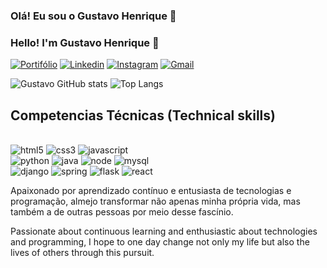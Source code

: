 ### Olá! Eu sou o Gustavo Henrique 👋
### Hello! I'm Gustavo Henrique 👋

[![Portifólio](https://img.shields.io/badge/website-000000?style=for-the-badge&logo=About.me&logoColor=white)](https://gustavohenriquet.github.io)
[![Linkedin](https://img.shields.io/badge/LinkedIn-0077B5?style=for-the-badge&logo=linkedin&logoColor=white)](https://www.linkedin.com/in/gustavo-henrique-tomaz-0a7a97242/)
[![Instagram](https://img.shields.io/badge/Instagram-E4405F?style=for-the-badge&logo=instagram&logoColor=white)](https://www.instagram.com/gsxtav/)
[![Gmail](https://img.shields.io/badge/Gmail-D14836?style=for-the-badge&logo=gmail&logoColor=white)](https://mail.google.com/mail/u/0/#inbox?compose=CllgCHrgmVbwBhFfQZKbJqpzGfNKstznnJJSClzLjdwgZrRHsxbHcqDmsqVBrNKRkQNjrblgNnq)

![Gustavo GitHub stats](https://github-readme-stats.vercel.app/api?username=gustavohenriqueT&show_icons=true&theme=radical)
![Top Langs](https://github-readme-stats.vercel.app/api/top-langs/?username=gustavohenriqueT&layout=compact)

## Competencias Técnicas (Technical skills)
<div style="display: inline_block"><br/>
  <img aling= "center "alt="html5" src="https://img.shields.io/badge/HTML5-E34F26?style=for-the-badge&logo=html5&logoColor=white"/>
  <img aling= "center "alt="css3" src="https://img.shields.io/badge/CSS3-1572B6?style=for-the-badge&logo=css3&logoColor=white"/>
  <img aling= "center "alt="javascript" src="https://img.shields.io/badge/JavaScript-F7DF1E?style=for-the-badge&logo=javascript&logoColor=black"/>
</div>
<div>
  <img aling= "center "alt="python" src="https://img.shields.io/badge/Python-14354C?style=for-the-badge&logo=python&logoColor=white"/>
  <img aling= "center "alt="java" src="https://img.shields.io/badge/Java-ED8B00?style=for-the-badge&logo=openjdk&logoColor=white"/>
  <img aling= "center "alt="node" src="https://img.shields.io/badge/Node.js-43853D?style=for-the-badge&logo=node.js&logoColor=white"/>
  <img aling= "center "alt="mysql" src="https://img.shields.io/badge/MySQL-00000F?style=for-the-badge&logo=mysql&logoColor=white"/>
</div>
<div>
  <img aling= "center "alt="django" src="https://img.shields.io/badge/Django-092E20?style=for-the-badge&logo=django&logoColor=white"/>
  <img aling= "center "alt="spring" src="https://img.shields.io/badge/Spring-6DB33F?style=for-the-badge&logo=spring&logoColor=white"/> 
  <img aling= "center "alt="flask" src="https://img.shields.io/badge/Flask-000000?style=for-the-badge&logo=flask&logoColor=white"/>
  <img aling= "center "alt="react" src="https://img.shields.io/badge/React-20232A?style=for-the-badge&logo=react&logoColor=61DAFB"/>
</div>


Apaixonado por aprendizado contínuo e entusiasta de tecnologias e programação, almejo transformar não apenas minha própria vida, mas também a de outras pessoas por meio desse fascínio.

Passionate about continuous learning and enthusiastic about technologies and programming, I hope to one day change not only my life but also the lives of others through this pursuit.
